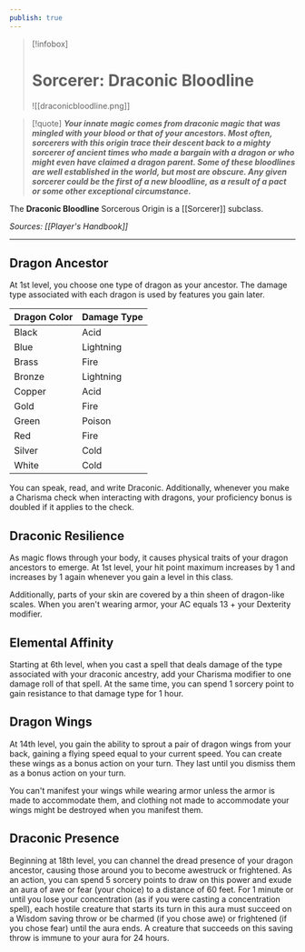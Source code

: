 ```yaml
---
publish: true
---
```

> [!infobox]
> # Sorcerer: Draconic Bloodline
> ![[draconicbloodline.png]]

> [!quote]
> **_Your innate magic comes from draconic magic that was mingled with your blood or that of your ancestors. Most often, sorcerers with this origin trace their descent back to a mighty sorcerer of ancient times who made a bargain with a dragon or who might even have claimed a dragon parent. Some of these bloodlines are well established in the world, but most are obscure. Any given sorcerer could be the first of a new bloodline, as a result of a pact or some other exceptional circumstance._**

The **Draconic Bloodline** Sorcerous Origin is a [[Sorcerer]] subclass.

*Sources: [[Player's Handbook]]*
***
## Dragon Ancestor
At 1st level, you choose one type of dragon as your ancestor. The damage type associated with each dragon is used by features you gain later.

| Dragon Color | Damage Type |
| ------------ | ----------- |
| Black        | Acid        |
| Blue         | Lightning   |
| Brass        | Fire        |
| Bronze       | Lightning   |
| Copper       | Acid        |
| Gold         | Fire        |
| Green        | Poison      |
| Red          | Fire        |
| Silver       | Cold        |
| White        | Cold        |

You can speak, read, and write Draconic. Additionally, whenever you make a Charisma check when interacting with dragons, your proficiency bonus is doubled if it applies to the check.
## Draconic Resilience
As magic flows through your body, it causes physical traits of your dragon ancestors to emerge. At 1st level, your hit point maximum increases by 1 and increases by 1 again whenever you gain a level in this class.

Additionally, parts of your skin are covered by a thin sheen of dragon-like scales. When you aren't wearing armor, your AC equals 13 + your Dexterity modifier.
## Elemental Affinity
Starting at 6th level, when you cast a spell that deals damage of the type associated with your draconic ancestry, add your Charisma modifier to one damage roll of that spell. At the same time, you can spend 1 sorcery point to gain resistance to that damage type for 1 hour.
## Dragon Wings
At 14th level, you gain the ability to sprout a pair of dragon wings from your back, gaining a flying speed equal to your current speed. You can create these wings as a bonus action on your turn. They last until you dismiss them as a bonus action on your turn.

You can't manifest your wings while wearing armor unless the armor is made to accommodate them, and clothing not made to accommodate your wings might be destroyed when you manifest them.
## Draconic Presence
Beginning at 18th level, you can channel the dread presence of your dragon ancestor, causing those around you to become awestruck or frightened. As an action, you can spend 5 sorcery points to draw on this power and exude an aura of awe or fear (your choice) to a distance of 60 feet. For 1 minute or until you lose your concentration (as if you were casting a concentration spell), each hostile creature that starts its turn in this aura must succeed on a Wisdom saving throw or be charmed (if you chose awe) or frightened (if you chose fear) until the aura ends. A creature that succeeds on this saving throw is immune to your aura for 24 hours.